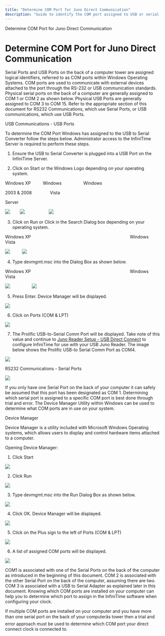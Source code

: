 ```yaml
---
title: "Determine COM Port for Juno Direct Communication"
description: "Guide to identify the COM port assigned to USB or serial connections for Juno device communication on Windows systems."
---
```


Determine COM Port for Juno Direct Communication

# Determine COM Port for Juno Direct Communication

Serial Ports and USB Ports on the back of a computer tower are assigned logical identifiers, referred to as COM ports within Windows Operating Systems. COM ports are used to communicate with external devices attached to the port through the RS-232 or USB communication standards. Physical serial ports on the back of a computer are generally assigned to COM 1 or COM 2 as shown below. Physical USB Ports are generally assigned to COM 3 to COM 15. Refer to the appropriate section of this document for RS232 Communications, which use Serial Ports, or USB communications, which use USB Ports.

USB Communications - USB Ports

To determine the COM Port Windows has assigned to the USB to Serial Converter follow the steps below. Administrator access to the InfiniTime Server is required to perform these steps.

1. Ensure the USB to Serial Converter is plugged into a USB Port on the InfiniTime Server.

2. Click on Start or the Windows Logo depending on your operating system.

Windows XP          Windows                  Windows

2003 & 2008               Vista

Server

![](/img/02_Start_Button.gif)        ![](/img/CH23_HRDW_VistaDevMGMT.gif)                    ![](/img/TS4.gif)

3. Click on Run or Click in the Search Dialog box depending on your operating system.

Windows XP                                                                                  Windows Vista

![](/img/TS1.gif)          ![](/img/TS1.gif)

4. Type devmgmt.msc into the Dialog Box as shown below.

Windows XP                                                                                  Windows Vista

![](/img/Start.gif)                  ![](/img/CH23_HRDW_Vista_Devmgmtmsc.gif)

5. Press Enter. Device Manager will be displayed.

![](/img/CH23_HRDW_COM.gif)

6. Click on Ports (COM & LPT)

![](/img/Start.gif)

7. The Prolific USB-to-Serial Comm Port will be displayed. Take note of this value and continue to [Juno Reader Setup - USB Direct Connect](Juno_Reader_Setup_-_USB_Direct_Connect.md) to configure InfiniTime for use with your USB Juno Reader. The image below shows the Prolific USB-to Serial Comm Port as COM4.

![](/img/CH23_HRDW_COM4.gif)

RS232 Communications - Serial Ports

![](/img/TS3.gif)

If you only have one Serial Port on the back of your computer it can safely be assumed that this port has been designated as COM 1. Determining which serial port is assigned to a specific COM port is best done through trial and error. The Device Manager Utility within Windows can be used to determine what COM ports are in use on your system.

Device Manager

Device Manager is a utility included with Microsoft Windows Operating systems, which allows users to display and control hardware items attached to a computer.

Opening Device Manager:

1. Click Start

![](/img/TS7.gif)

2. Click Run

![](/img/CH23_HRDW_COM.gif)

3. Type devmgmt.msc into the Run Dialog Box as shown below.

![](/img/image15.jpg)

4. Click OK. Device Manager will be displayed.

![](/img/image15.jpg)

5. Click on the Plus sign to the left of Ports (COM & LPT)

![](/img/TS5.gif)

6. A list of assigned COM ports will be displayed.

![](/img/ts2.gif)

COM1 is associated with one of the Serial Ports on the back of the computer as introduced in the beginning of this document. COM 2 is associated with the other Serial Port on the back of the computer, assuming there are two. COM 3 is associated with a USB to Serial Adapter as explained later in this document. Knowing which COM ports are installed on your computer can help you to determine which port to assign in the InfiniTime software when configuring your clock.

If multiple COM ports are installed on your computer and you have more than one serial port on the back of your computerâs tower then a trial and error approach must be used to determine which COM port your direct connect clock is connected to.
